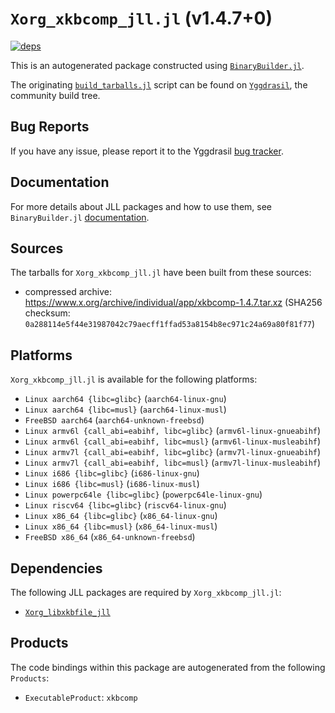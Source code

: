 # `Xorg_xkbcomp_jll.jl` (v1.4.7+0)

[![deps](https://juliahub.com/docs/Xorg_xkbcomp_jll/deps.svg)](https://juliahub.com/ui/Packages/General/Xorg_xkbcomp_jll/)

This is an autogenerated package constructed using [`BinaryBuilder.jl`](https://github.com/JuliaPackaging/BinaryBuilder.jl).

The originating [`build_tarballs.jl`](https://github.com/JuliaPackaging/Yggdrasil/blob/0d4e200abb67acb6a2ae130fee208232b7a080b7/X/Xorg_xkbcomp/build_tarballs.jl) script can be found on [`Yggdrasil`](https://github.com/JuliaPackaging/Yggdrasil/), the community build tree.

## Bug Reports

If you have any issue, please report it to the Yggdrasil [bug tracker](https://github.com/JuliaPackaging/Yggdrasil/issues).

## Documentation

For more details about JLL packages and how to use them, see `BinaryBuilder.jl` [documentation](https://docs.binarybuilder.org/stable/jll/).

## Sources

The tarballs for `Xorg_xkbcomp_jll.jl` have been built from these sources:

* compressed archive: https://www.x.org/archive/individual/app/xkbcomp-1.4.7.tar.xz (SHA256 checksum: `0a288114e5f44e31987042c79aecff1ffad53a8154b8ec971c24a69a80f81f77`)

## Platforms

`Xorg_xkbcomp_jll.jl` is available for the following platforms:

* `Linux aarch64 {libc=glibc}` (`aarch64-linux-gnu`)
* `Linux aarch64 {libc=musl}` (`aarch64-linux-musl`)
* `FreeBSD aarch64` (`aarch64-unknown-freebsd`)
* `Linux armv6l {call_abi=eabihf, libc=glibc}` (`armv6l-linux-gnueabihf`)
* `Linux armv6l {call_abi=eabihf, libc=musl}` (`armv6l-linux-musleabihf`)
* `Linux armv7l {call_abi=eabihf, libc=glibc}` (`armv7l-linux-gnueabihf`)
* `Linux armv7l {call_abi=eabihf, libc=musl}` (`armv7l-linux-musleabihf`)
* `Linux i686 {libc=glibc}` (`i686-linux-gnu`)
* `Linux i686 {libc=musl}` (`i686-linux-musl`)
* `Linux powerpc64le {libc=glibc}` (`powerpc64le-linux-gnu`)
* `Linux riscv64 {libc=glibc}` (`riscv64-linux-gnu`)
* `Linux x86_64 {libc=glibc}` (`x86_64-linux-gnu`)
* `Linux x86_64 {libc=musl}` (`x86_64-linux-musl`)
* `FreeBSD x86_64` (`x86_64-unknown-freebsd`)

## Dependencies

The following JLL packages are required by `Xorg_xkbcomp_jll.jl`:

* [`Xorg_libxkbfile_jll`](https://github.com/JuliaBinaryWrappers/Xorg_libxkbfile_jll.jl)

## Products

The code bindings within this package are autogenerated from the following `Products`:

* `ExecutableProduct`: `xkbcomp`
